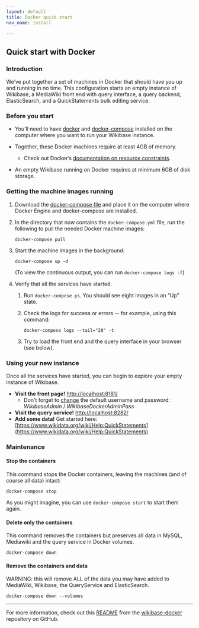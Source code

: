```yaml
---
layout: default
title: Docker quick start
nav_name: install

---
```

## Quick start with Docker

### Introduction

We’ve put together a set of machines in Docker that should have you up and running in no time. This configuration starts an empty instance of Wikibase, a MediaWiki front end with query interface, a query backend, ElasticSearch, and a QuickStatements bulk editing service.

### Before you start

- You’ll need to have [docker](https://docs.docker.com/get-started/) and [docker-compose](https://docs.docker.com/compose/install/) installed on the computer where you want to run your Wikibase instance. 
- Together, these Docker machines require at least 4GB of memory. 
    - Check out Docker’s [documentation on resource constraints](https://docs.docker.com/config/containers/resource_constraints/). 

- An empty Wikibase running on Docker requires at minimum 6GB of disk storage.  

### Getting the machine images running

1. Download the [docker-compose file](https://raw.githubusercontent.com/wmde/wikibase-docker/master/docker-compose.yml) and place it on the computer where Docker Engine and docker-compose are installed. 
2. In the directory that now contains the `docker-compose.yml` file, run the following to pull the needed Docker machine images:

   `docker-compose pull`

3. Start the machine images in the background: 

   `docker-compose up -d`

   (To view the continuous output, you can run `docker-compose logs -f`)

4. Verify that all the services have started. 
    1. Run `docker-compose ps`. You should see eight images in an “Up” state. 
    2. Check the logs for success or errors -- for example, using this command:

        `docker-compose logs --tail="20" -t`

    3. Try to load the front end and the query interface in your browser (see below). 

### Using your new instance

Once all the services have started, you can begin to explore your empty instance of Wikibase.

- **Visit the front page!** [http://localhost:8181/](http://localhost:8181/)  
  - Don't forget to [change](http://localhost:8181/w/index.php?title=Special:ChangeCredentials/MediaWiki%5CAuth%5CPasswordAuthenticationRequest&returnto=Special%3APreferences) the default username and password: _WikibaseAdmin_ / _WikibaseDockerAdminPass_ 
- **Visit the query service!** [http://localhost:8282/](http://localhost:8282/) 
- **Add some data!** Get started here: [https://www.wikidata.org/wiki/Help:QuickStatements](https://www.wikidata.org/wiki/Help:QuickStatements)  

  

### Maintenance
 
#### Stop the containers

This command stops the Docker containers, leaving the machines (and of course all data) intact:

`docker-compose stop`

As you might imagine, you can use `docker-compose start` to start them again.

#### Delete only the containers

This command removes the containers but preserves all data in MySQL, Mediawiki and the query service in Docker volumes.

`docker-compose down`
 
#### Remove the containers and data

WARNING: this will remove ALL of the data you may have added to MediaWiki, Wikibase, the QueryService and ElasticSearch.

`docker-compose down --volumes`

<hr />

For more information, check out this [README](https://github.com/wmde/wikibase-docker/blob/master/README-compose.md) from the [wikibase-docker](https://github.com/wmde/wikibase-docker) repository on GitHub.




